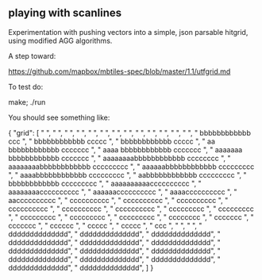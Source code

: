 ## playing with scanlines

Experimentation with pushing vectors into a simple, json parsable hitgrid, using modified AGG algorithms.

A step toward:

  https://github.com/mapbox/mbtiles-spec/blob/master/1.1/utfgrid.md

To test do:

   make;
   ./run

You should see something like:

{ "grid":
[
"                                                                ",
"                                                                ",
"                                                                ",
"                                                                ",
"                                                                ",
"                                                                ",
"                                                                ",
"                                                                ",
"                                                                ",
"                                                                ",
"                                                                ",
"                                                                ",
"                                                                ",
"             bbbbbbbbbbbb    ccc                                ",
"             bbbbbbbbbbbb   ccccc                               ",
"             bbbbbbbbbbbb   ccccc                               ",
"      aa     bbbbbbbbbbbb  ccccccc                              ",
"      aaaa   bbbbbbbbbbbb  ccccccc                              ",
"     aaaaaaa bbbbbbbbbbbb  ccccccc                              ",
"     aaaaaaaabbbbbbbbbbbb cccccccc                              ",
"     aaaaaaaabbbbbbbbbbbb ccccccccc                             ",
"       aaaaaabbbbbbbbbbbb ccccccccc                             ",
"         aaaabbbbbbbbbbbb ccccccccc                             ",
"           aabbbbbbbbbbbb ccccccccc                             ",
"             bbbbbbbbbbbb ccccccccc                             ",
"               aaaaaaaaaacccccccccc                             ",
"                 aaaaaaaacccccccccc                             ",
"                   aaaaaacccccccccc                             ",
"                     aaaacccccccccc                             ",
"                       aacccccccccc                             ",
"                         cccccccccc                             ",
"                         cccccccccc                             ",
"                         cccccccccc                             ",
"                         cccccccccc                             ",
"                         cccccccccc                             ",
"                         cccccccccc                             ",
"                          ccccccccc                             ",
"                          ccccccccc                             ",
"                          ccccccccc                             ",
"                          ccccccccc                             ",
"                          ccccccccc                             ",
"                          cccccccc                              ",
"                           ccccccc                              ",
"                           ccccccc                              ",
"                           cccccc                               ",
"                            ccccc                               ",
"                            ccccc                               ",
"                             ccc                                ",
"                                                                ",
"                                                                ",
"                                                  dddddddddddddd",
"                                                  dddddddddddddd",
"                                                  dddddddddddddd",
"                                                  dddddddddddddd",
"                                                  dddddddddddddd",
"                                                  dddddddddddddd",
"                                                  dddddddddddddd",
"                                                  dddddddddddddd",
"                                                  dddddddddddddd",
"                                                  dddddddddddddd",
"                                                  dddddddddddddd",
"                                                  dddddddddddddd",
"                                                  dddddddddddddd",
"                                                  dddddddddddddd",
]
}